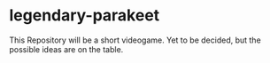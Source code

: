 # legendary-parakeet

This Repository will be a short videogame. Yet to be decided, but the possible ideas are on the table.
